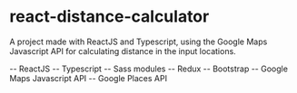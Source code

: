 # react-distance-calculator
A project made with ReactJS and Typescript, using the Google Maps Javascript API for calculating distance in the input locations.

-- ReactJS
-- Typescript
-- Sass modules
-- Redux
-- Bootstrap
-- Google Maps Javascript API
-- Google Places API
